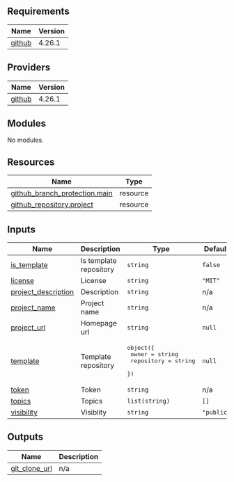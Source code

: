 <!-- BEGIN_TF_DOCS -->
## Requirements

| Name | Version |
|------|---------|
| <a name="requirement_github"></a> [github](#requirement\_github) | 4.26.1 |

## Providers

| Name | Version |
|------|---------|
| <a name="provider_github"></a> [github](#provider\_github) | 4.26.1 |

## Modules

No modules.

## Resources

| Name | Type |
|------|------|
| [github_branch_protection.main](https://registry.terraform.io/providers/integrations/github/4.26.1/docs/resources/branch_protection) | resource |
| [github_repository.project](https://registry.terraform.io/providers/integrations/github/4.26.1/docs/resources/repository) | resource |

## Inputs

| Name | Description | Type | Default | Required |
|------|-------------|------|---------|:--------:|
| <a name="input_is_template"></a> [is\_template](#input\_is\_template) | Is template repository | `string` | `false` | no |
| <a name="input_license"></a> [license](#input\_license) | License | `string` | `"MIT"` | no |
| <a name="input_project_description"></a> [project\_description](#input\_project\_description) | Description | `string` | n/a | yes |
| <a name="input_project_name"></a> [project\_name](#input\_project\_name) | Project name | `string` | n/a | yes |
| <a name="input_project_url"></a> [project\_url](#input\_project\_url) | Homepage url | `string` | `null` | no |
| <a name="input_template"></a> [template](#input\_template) | Template repository | <pre>object({<br>    owner      = string<br>    repository = string<br>  })</pre> | `null` | no |
| <a name="input_token"></a> [token](#input\_token) | Token | `string` | n/a | yes |
| <a name="input_topics"></a> [topics](#input\_topics) | Topics | `list(string)` | `[]` | no |
| <a name="input_visibility"></a> [visibility](#input\_visibility) | Visiblity | `string` | `"public"` | no |

## Outputs

| Name | Description |
|------|-------------|
| <a name="output_git_clone_url"></a> [git\_clone\_url](#output\_git\_clone\_url) | n/a |
<!-- END_TF_DOCS -->
